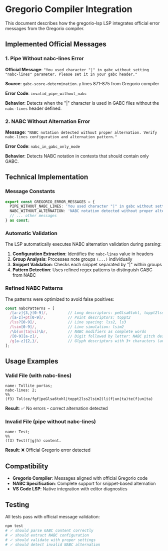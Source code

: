 # Gregorio Compiler Integration

This document describes how the gregorio-lsp LSP integrates official error messages from the Gregorio compiler.

## Implemented Official Messages

### 1. Pipe Without nabc-lines Error

**Official Message**: `"You used character "|" in gabc without setting "nabc-lines" parameter. Please set it in your gabc header."`

**Source**: `gabc-score-determination.y` lines 871-875 from Gregorio compiler

**Error Code**: `invalid_pipe_without_nabc`

**Behavior**: Detects when the "|" character is used in GABC files without the `nabc-lines` header defined.

### 2. NABC Without Alternation Error

**Message**: `"NABC notation detected without proper alternation. Verify nabc-lines configuration and alternation pattern."`

**Error Code**: `nabc_in_gabc_only_mode`

**Behavior**: Detects NABC notation in contexts that should contain only GABC.

## Technical Implementation

### Message Constants

```typescript
export const GREGORIO_ERROR_MESSAGES = {
  PIPE_WITHOUT_NABC_LINES: 'You used character "|" in gabc without setting "nabc-lines" parameter. Please set it in your gabc header.',
  NABC_WITHOUT_ALTERNATION: 'NABC notation detected without proper alternation. Verify nabc-lines configuration and alternation pattern.',
  // ... other messages
} as const;
```

### Automatic Validation

The LSP automatically executes NABC alternation validation during parsing:

1. **Configuration Extraction**: Identifies the `nabc-lines` value in headers
2. **Group Analysis**: Processes note groups `(...)` individually  
3. **Snippet Validation**: Checks each snippet separated by "|" within groups
4. **Pattern Detection**: Uses refined regex patterns to distinguish GABC from NABC

### Refined NABC Patterns

The patterns were optimized to avoid false positives:

```typescript
const nabcPatterns = [
  /[a-z]{3,}[0-9]/,         // Long descriptors: peGlsa6tohl, toppt2lss2lsim2
  /[a-z]+pt[0-9]/,          // Point descriptors: toppt2
  /lss?[0-9]/,              // Line spacing: lss2, ls3
  /lsim[0-9]/,              // Line simulation: lsim2
  /\b(un|ta|vi)\b/,         // NABC modifiers as complete words
  /[0-9][a-z]/,             // Digit followed by letter: NABC pitch descriptors
  /g[a-z]{2,}/,             // Glyph descriptors with 3+ characters (avoids 'gf', 'ge')
];
```

## Usage Examples

### Valid File (with nabc-lines)

```gabc
name: Tollite portas;
nabc-lines: 2;
%%
(f3) Tol(ce/fgf|peGlsa6tohl|toppt2lss2lsim2)li(f|un|ta)te(f|un|ta)
```

**Result**: ✅ No errors - correct alternation detected

### Invalid File (pipe without nabc-lines)

```gabc
name: Test;
%%
(f3) Test(f|g|h) content.
```

**Result**: ❌ Official Gregorio error detected

## Compatibility

- **Gregorio Compiler**: Messages aligned with official Gregorio code
- **NABC Specification**: Complete support for snippet-based alternation
- **VS Code LSP**: Native integration with editor diagnostics

## Testing

All tests pass with official message validation:

```bash
npm test
# ✓ should parse GABC content correctly
# ✓ should extract NABC configuration  
# ✓ should validate with proper settings
# ✓ should detect invalid NABC alternation
```